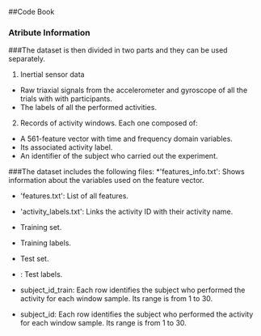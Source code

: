 ##Code Book
### Atribute Information

###The dataset is then divided in two parts and they can be used separately. 

1. Inertial sensor data 
- Raw triaxial signals from the accelerometer and gyroscope of all the trials with with participants. 
- The labels of all the performed activities. 

2. Records of activity windows. Each one composed of: 
- A 561-feature vector with time and frequency domain variables. 
- Its associated activity label. 
- An identifier of the subject who carried out the experiment. 

###The dataset includes the following files:
*'features_info.txt': Shows information about the variables used on the feature vector. 
* 'features.txt': List of all features. 
* 'activity_labels.txt': Links the activity ID with their activity name. 
*  Training set. 
* Training labels. 
* Test set. 
* : Test labels. 
* subject_id_train: Each row identifies the subject who performed the activity for each window sample. Its range is from 1 to 30. 

* subject_id: Each row identifies the subject who performed the activity for each window sample. Its range is from 1 to 30.
